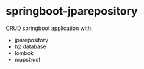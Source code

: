 # springboot-jparepository

CRUD springboot application with:
- jparepository
- h2 database
- lombok
- mapstruct
